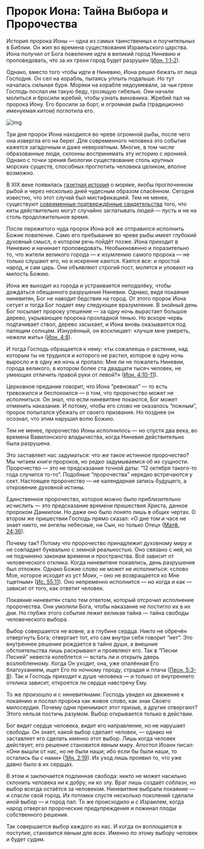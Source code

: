 

# Пророк Иона: Тайна Выбора и Пророчества

История пророка Ионы — одна из самых таинственных и поучительных в Библии. Он жил во времена существования Израильского царства. Иона получил от Бога повеление идти в великий город Ниневию и проповедовать, что за их грехи город будет разрушен ([Ион. 1:1-2](https://azbyka.ru/biblia/?Jona.1:1-2)).

Однако, вместо того чтобы идти в Ниневию, Иона решил бежать от лица Господня. Он сел на корабль, пытаясь уплыть подальше. Но тут началась сильная буря. Моряки на корабле недоумевали, за чьи грехи Господь послал им такую беду, грозящую гибелью. Они начали молиться и бросили жребий, чтобы узнать виновника. Жребий пал на пророка Иону. Его бросили за борт, и огромная рыба (традиционно именуемая китом) поглотила его.

![img](https://kulturologia.ru/files/u18172/kit-7.jpg)

Три дня пророк Иона находился во чреве огромной рыбы, после чего она извергла его на берег. Для современного человека это событие кажется загадочным и даже невероятным. Многие, в том числе образованные люди, склонны воспринимать эту историю с иронией. Однако с точки зрения биологии существование столь крупных морских существ, способных проглотить человека целиком, вполне возможно.

В XIX веке появилась [газетная история](https://kulturologia.ru/blogs/020223/55400/) о моряке, якобы проглоченном рыбой и через несколько дней чудесным образом спасённом. Сегодня известно, что этот случай был мистификацией. Тем не менее, существуют [современные подтверждённые свидетельства](https://www.thenewdaily.com.au/life/science/environment/2025/02/14/whale-swallow-human) того, что киты действительно могут случайно заглатывать людей — пусть и не на столь продолжительное время.

После пережитого чуда пророк Иона всё же отправился исполнить Божие повеление. Само его пребывание во чреве рыбы имеет глубокий духовный смысл, о котором речь пойдёт позже. Иона приходит в Ниневию и начинает проповедовать. Необыкновенно и поразительно то, что жители великого города — к изумлению самого пророка — не только слушают его, но и искренне каются. Каятся все: и простой народ, и сам царь. Они объявляют строгий пост, молятся и уповают на милость Божию.

Иона же выходит из города и устраивается неподалёку, чтобы дождаться обещанного разрушения Ниневии. Однако, видя покаяние ниневитян, Бог не наводит бедствия на город. От этого пророк Иона сетует и тогда Бог подает ему следующее вразумление. В знойный день Бог посылает пророку утешение — за одну ночь вырастает большое дерево, укрывающее пророка прохладной тенью. Но вскоре червь подтачивает ствол, дерево засыхает, и Иона вновь оказывается под палящим солнцем. Изнурённый, он восклицает: «лучше мне умереть, нежели жить» ([Ион. 4:8](https://azbyka.ru/biblia/?Jona.4:8)).

И тогда Господь обращается к нему: «ты сожалеешь о растении, над которым ты не трудился и которого не растил, которое в одну ночь выросло и в одну же ночь и пропало: Мне ли не пожалеть Ниневии, города великого, в котором более ста двадцати тысяч человек, не умеющих отличить правой руки от левой?» ([Ион. 4:10-11](https://azbyka.ru/biblia/?Jona.4:10-11)).

Церковное предание говорит, что Иона “ревновал” — то есть тревожился и беспокоился — о том, что пророчество может не исполниться. Он знал, что если ниневитяне покаются, Бог может отменить наказание. И потому, чтобы его слово не оказалось “ложным”, пророк попытался убежать от своего призвания. Но позднее он осознал, что этим нарушил волю Божию.

Тем не менее, пророчество Ионы исполнилось — но спустя два века, во времена Вавилонского владычества, когда Ниневия действительно была разрушена.

Это заставляет нас задуматься: что же такое истинное пророчество? Мы читаем книги пророков, но редко задумываемся об их сущности. Пророчество — это не предсказание точной даты: “12 октября такого-то года случится то-то”. Подобные “пророчества” нередко встречаются у сект. Настоящее пророчество — не календарная запись будущего, а откровение духовной истины.

Единственное пророчество, которое можно было приблизительно исчислить — это предсказание времени пришествия Христа, данное пророком Даниилом. Но даже оно было понято лишь в общих чертах. О втором же пришествии Господь прямо сказал: «О дне том и часе не знает никто, ни ангелы небесные, ни Сын, но только Отец&raquo; ([Матф. 24:36](https://azbyka.ru/biblia/?Mt.24:36)).

Почему так? Потому что пророчество принадлежит духовному миру и не совпадает буквально с земной реальностью. Оно связано с ней, но не подчинено законам времени и пространства. Всё зависит от человеческого отклика. Когда ниневитяне покаялись, день разрушения был отложен. Однако Божие слово не может не исполниться: «слово Мое, которое исходит из уст Моих, – оно не возвращается ко Мне тщетным&raquo; ([Ис. 55:11](https://azbyka.ru/biblia/?Is.55:11)). Оно непременно исполнится — но когда и как — зависит от того, как ответит человек.

Покаяние ниневитян стало тем ответом, который отсрочил исполнение пророчества. Они умолили Бога, чтобы наказание не постигло их в их дни. Но глубже этого события лежит великая тайна — тайна свободы человеческого выбора.

Выбор совершается не вовне, а в глубине сердца. Никто не обречён отвергнуть Бога; отвергает тот, кто сам внутри себя говорит “нет”. Это внутреннее решение рождается в тайне души, а внешние обстоятельства лишь раскрывают и проявляют его. Так в “Песни Песней” невеста колеблется — встать ли и открыть дверь возлюбленному. Когда Он уходит, она, уже опалённая Его благоуханием, ищет Его по ночному городу, страдая и плача ([Песн. 5:3-8](https://azbyka.ru/biblia/?Song.5:3-8)). Так и Господь приходит к душе человека — и только от внутреннего отклика зависит, откроется ли сердце навстречу Ему.

То же произошло и с ниневитянами: Господь увидел их движение к покаянию и послал пророка как живое слово, как знак Своего милосердия. Почему одни принимают этот призыв, а другие отвергают? Этого нельзя постичь разумом. Выбор открывается только в действии.

Бог видит сердце человека, видит его направление, но не нарушает свободы. Он знает, какой выбор сделает человек, — однако не заставляет его сделать именно этот выбор. Лишь когда человек действует, его решение становится явным миру. Апостол Иоанн писал: «Они вышли от нас, но не были наши; ибо если бы были наши, то остались бы с нами&raquo; ([1Ин. 2:19](https://azbyka.ru/biblia/?1Jn.2:19)). Их уход лишь проявил то, что уже давно было в их сердцах.

В этом и заключается подлинная свобода: никто не может насильно склонить человека ни к добру, ни ко злу. Враг лишь создаёт соблазн, но выбор всегда остаётся за человеком. Ниневитяне выбрали покаяние — и спасли свой город. Их потомки спустя несколько поколений сделали иной выбор — и город пал. То же происходило и с Израилем, когда народ отвергал пророческие предупреждения и пожинал плоды собственного решения.

Так совершается выбор каждого из нас. И когда он воплощается в поступке, становится явным для всех. Именно по этому выбору человек и будет судим.

